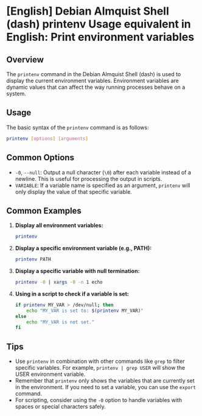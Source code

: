 # [English] Debian Almquist Shell (dash) printenv Usage equivalent in English: Print environment variables

## Overview
The `printenv` command in the Debian Almquist Shell (dash) is used to display the current environment variables. Environment variables are dynamic values that can affect the way running processes behave on a system.

## Usage
The basic syntax of the `printenv` command is as follows:

```bash
printenv [options] [arguments]
```

## Common Options
- `-0`, `--null`: Output a null character (`\0`) after each variable instead of a newline. This is useful for processing the output in scripts.
- `VARIABLE`: If a variable name is specified as an argument, `printenv` will only display the value of that specific variable.

## Common Examples
1. **Display all environment variables:**

   ```bash
   printenv
   ```

2. **Display a specific environment variable (e.g., PATH):**

   ```bash
   printenv PATH
   ```

3. **Display a specific variable with null termination:**

   ```bash
   printenv -0 | xargs -0 -n 1 echo
   ```

4. **Using in a script to check if a variable is set:**

   ```bash
   if printenv MY_VAR > /dev/null; then
       echo "MY_VAR is set to: $(printenv MY_VAR)"
   else
       echo "MY_VAR is not set."
   fi
   ```

## Tips
- Use `printenv` in combination with other commands like `grep` to filter specific variables. For example, `printenv | grep USER` will show the USER environment variable.
- Remember that `printenv` only shows the variables that are currently set in the environment. If you need to set a variable, you can use the `export` command.
- For scripting, consider using the `-0` option to handle variables with spaces or special characters safely.